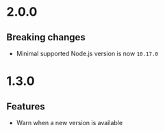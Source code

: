 # 2.0.0

## Breaking changes

- Minimal supported Node.js version is now `10.17.0`

# 1.3.0

## Features

- Warn when a new version is available
